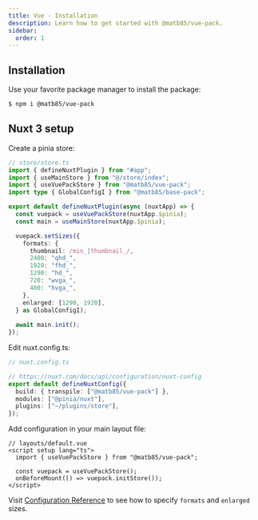 ```yaml
---
title: Vue - Installation
description: Learn how to get started with @matb85/vue-pack.
sidebar:
  order: 1
---
```


## Installation

Use your favorite package manager to install the package:

```bash
$ npm i @matb85/vue-pack
```

## Nuxt 3 setup

Create a pinia store:

```ts
// store/store.ts
import { defineNuxtPlugin } from "#app";
import { useMainStore } from "@/store/index";
import { useVuePackStore } from "@matb85/vue-pack";
import type { GlobalConfigI } from "@matb85/base-pack";

export default defineNuxtPlugin(async (nuxtApp) => {
  const vuepack = useVuePackStore(nuxtApp.$pinia);
  const main = useMainStore(nuxtApp.$pinia);

  vuepack.setSizes({
    formats: {
      thumbnail: /min_|thumbnail_/,
      2400: "qhd_",
      1920: "fhd_",
      1290: "hd_",
      720: "wvga_",
      480: "hvga_",
    },
    enlarged: [1290, 1920],
  } as GlobalConfigI);
  
  await main.init();
});
```

Edit nuxt.config.ts:

```ts
// nuxt.config.ts

// https://nuxt.com/docs/api/configuration/nuxt-config
export default defineNuxtConfig({
  build: { transpile: ["@matb85/vue-pack"] },
  modules: ["@pinia/nuxt"],
  plugins: ["~/plugins/store"],
});
```

Add configuration in your main layout file:

```vue
// layouts/default.vue
<script setup lang="ts">
  import { useVuePackStore } from "@matb85/vue-pack";

  const vuepack = useVuePackStore();
  onBeforeMount(() => vuepack.initStore());
</script>
```

Visit [Configuration Reference](/components-pack/start/prepare-images/) to see how to specify `formats` and `enlarged` sizes.